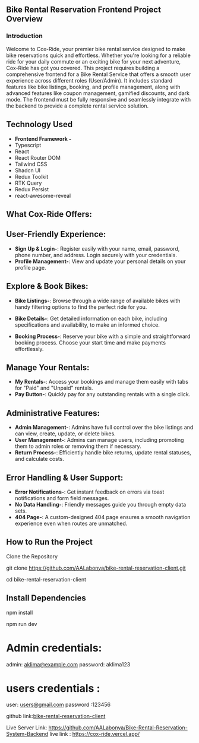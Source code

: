 ## Bike Rental Reservation Frontend Project Overview

### Introduction

Welcome to Cox-Ride, your premier bike rental service designed to make bike reservations quick and effortless. Whether you're looking for a reliable ride for your daily commute or an exciting bike for your next adventure, Cox-Ride has got you covered.
This project requires building a comprehensive frontend for a Bike Rental Service that offers a smooth user experience across different roles (User/Admin). It includes standard features like bike listings, booking, and profile management, along with advanced features like coupon management, gamified discounts, and dark mode. The frontend must be fully responsive and seamlessly integrate with the backend to provide a complete rental service solution.

## Technology Used

- **Frontend Framework -**
- Typescript
- React
- React Router DOM
- Tailwind CSS
- Shadcn UI
- Redux Toolkit
- RTK Query
- Redux Persist
- react-awesome-reveal

## What Cox-Ride Offers:

## User-Friendly Experience:

- **Sign Up & Login-**: Register easily with your name, email, password, phone number, and address. Login securely with your credentials.
- **Profile Management-**: View and update your personal details on your profile page.

## Explore & Book Bikes:

- **Bike Listings-**: Browse through a wide range of available bikes with handy filtering options to find the perfect ride for you.

- **Bike Details-**: Get detailed information on each bike, including specifications and availability, to make an informed choice.

- **Booking Process-**: Reserve your bike with a simple and straightforward booking process. Choose your start time and make payments effortlessly.

## Manage Your Rentals:

- **My Rentals-**: Access your bookings and manage them easily with tabs for "Paid" and "Unpaid" rentals.
- **Pay Button-**: Quickly pay for any outstanding rentals with a single click.

## Administrative Features:

- **Admin Management-**: Admins have full control over the bike listings and can view, create, update, or delete bikes.
- **User Management-**: Admins can manage users, including promoting them to admin roles or removing them if necessary.
- **Return Process-**: Efficiently handle bike returns, update rental statuses, and calculate costs.

## Error Handling & User Support:

- **Error Notifications-**: Get instant feedback on errors via toast notifications and form field messages.
- **No Data Handling-**: Friendly messages guide you through empty data sets.
- **404 Page-**: A custom-designed 404 page ensures a smooth navigation experience even when routes are unmatched.

## How to Run the Project

Clone the Repository

git clone https://github.com/AALabonya/bike-rental-reservation-client.git

cd bike-rental-reservation-client

## Install Dependencies

npm install

npm run dev

# Admin credentials:

admin: aklima@example.com
password: aklima123

# users credentials :

user: users@gmail.com
password :123456

github link:[bike-rental-reservation-client](https://github.com/AALabonya/bike-rental-reservation-client.git)

Live Server Link: https://github.com/AALabonya/Bike-Rental-Reservation-System-Backend
live link : https://cox-ride.vercel.app/
